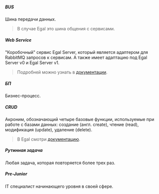 ##### BUS

Шина передачи данных.

> В случае Egal это шина общения с сервисами.

##### Web Service

"Коробочный" сервис Egal Server, который является адаптером для RabbitMQ
запросов к сервисам. А также имеет адаптацию под Egal Server v0 и Egal
Server v1.

> Подробней можно узнать в
> [документации](server/services/web_service.md).

##### БП

Бизнес-процесс.

##### CRUD

Акроним, обозначающий четыре базовые функции, используемые при работе с
базами данных: создание (англ. create), чтение (read), модификация
(update), удаление (delete).

> В Egal смотри [документацию](server/crud/index.md).

##### Рутинная задача

Любая задача, которая повторяется более трех раз.

##### Pre-Junior

IT специалист начинающего уровня в своей сфере.


